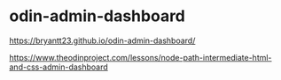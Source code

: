 # odin-admin-dashboard

https://bryantt23.github.io/odin-admin-dashboard/

https://www.theodinproject.com/lessons/node-path-intermediate-html-and-css-admin-dashboard
